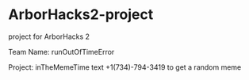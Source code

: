 # ArborHacks2-project
project for ArborHacks 2

Team Name: runOutOfTimeError

Project: inTheMemeTime
text +1(734)-794-3419 to get a random meme
